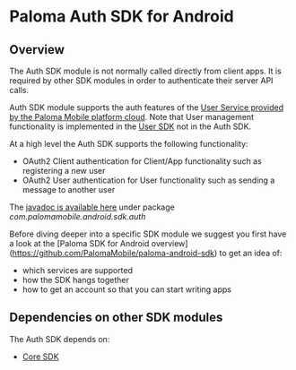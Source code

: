 # Paloma Auth SDK for Android
## Overview
The Auth SDK module is not normally called directly from client apps. It is required by other SDK modules in order to authenticate
their server API calls.

Auth SDK module supports the auth features of the 
[User Service provided by the Paloma Mobile platform cloud](http://54.251.112.144/docs/user-service/index.html#_service_description). Note that User management functionality is implemented in the [User SDK](../palomamobile-android-sdk-user)
not in the Auth SDK.

At a high level the Auth SDK supports the following functionality:

* OAuth2 Client authentication for Client/App functionality such as registering a new user 
* OAuth2 User authentication for User functionality such as sending a message to another user


The [javadoc is available here](http://palomamobile.github.io/paloma-android-sdk/docs/index.html) under package _com.palomamobile.android.sdk.auth_

Before diving deeper into a specific SDK module we suggest you first have a look at the [Paloma SDK for Android overview]
 (https://github.com/PalomaMobile/paloma-android-sdk) to get an idea of:

* which services are supported
* how the SDK hangs together
* how to get an account so that you can start writing apps


## Dependencies on other SDK modules
The Auth SDK depends on:

* [Core SDK](../palomamobile-android-sdk-core)

